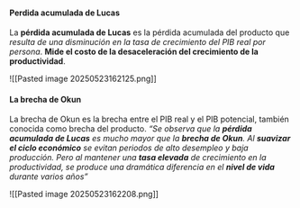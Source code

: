 #### Perdida acumulada de Lucas
La **pérdida acumulada de Lucas** es la pérdida acumulada del producto que *resulta de una disminución en la tasa de crecimiento del PIB real por persona*. **Mide el costo de la desaceleración del crecimiento de la productividad**.

![[Pasted image 20250523162125.png]]

#### La brecha de Okun
La brecha de Okun es la brecha entre el PIB real y el PIB potencial, también conocida como brecha del producto. 
*“Se observa que la **pérdida acumulada de Lucas** es mucho mayor que la **brecha de Okun**. Al **suavizar el ciclo económico** se evitan periodos de alto desempleo y baja producción. Pero al mantener una **tasa elevada** de crecimiento en la productividad, se produce una dramática diferencia en el **nivel de vida** durante varios años”*

![[Pasted image 20250523162208.png]]